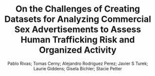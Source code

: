 ---
paperId: 18
author: Pablo Rivas; Tomas Cerny; Alejandro Rodriguez Perez; Javier S Turek; Laurie Giddens; Gisela Bichler; Stacie Petter
publicationauthor: Rivas, P. et al.
title: On the Challenges of Creating Datasets for Analyzing Commercial Sex Advertisements to Assess Human Trafficking Risk and Organized Activity
pdf: Pablo_Rivas.pdf
poster: --
alt: --
type: Poster
topic: Machine Learning for NLP
subtopic: Computational Social Science and Cultural Analytics
link: https://research.latinxinai.org/papers/naacl/2024/pdf/Pablo_Rivas.pdf
conference: naacl
year: 2024
tags: naacl-2024
location: Mexico City, Mexico
---
